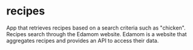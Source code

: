 # recipes
App that retrieves recipes based on a search criteria such as "chicken".
Recipes search through the Edamom website.
Edamom is a website that aggregates recipes and provides an API to access their data.
